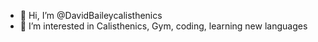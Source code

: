 - 👋 Hi, I’m @DavidBaileycalisthenics
- 👀 I’m interested in Calisthenics, Gym, coding, learning new languages
<!---
DavidBaileycalisthenics/DavidBaileycalisthenics is a ✨ special ✨ repository because its `README.md` (this file) appears on your GitHub profile.
You can click the Preview link to take a look at your changes.
--->
